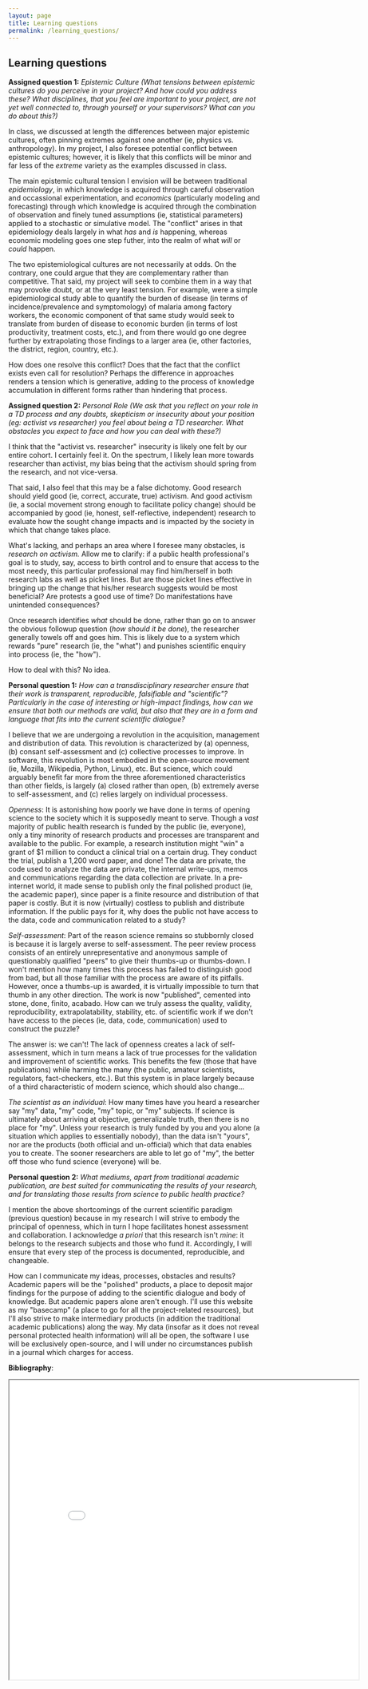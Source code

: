 ```yaml
---
layout: page
title: Learning questions
permalink: /learning_questions/
---
```


## Learning questions

**Assigned question 1:** 
_Epistemic Culture (What tensions between epistemic cultures do you perceive in your project? And how could you address these? What disciplines, that you feel are important to your project, are not yet well connected to, through yourself or your supervisors? What can you do about this?)_ 

In class, we discussed at length the differences between major epistemic cultures, often pinning extremes against one another (ie, physics vs. anthropology).  In my project, I also foresee potential conflict between epistemic cultures; however, it is likely that this conflicts will be minor and far less of the _extreme_ variety as the examples discussed in class.

The main epistemic cultural tension I envision will be between traditional *epidemiology*, in which knowledge is acquired through careful observation and occassional experimentation, and *economics* (particularly modeling and forecasting) through which knowledge is acquired through the combination of observation and finely tuned assumptions (ie, statistical parameters) applied to a stochastic or simulative model.  The "conflict" arises in that epidemiology deals largely in what _has_ and _is_ happening, whereas economic modeling goes one step futher, into the realm of what _will_ or _could_ happen.

The two epistemiological cultures are not necessarily at odds.  On the contrary, one could argue that they are complementary rather than competitive.  That said, my project will seek to combine them in a way that may provoke doubt, or at the very least tension.  For example, were a simple epidemiological study able to quantify the burden of disease (in terms of incidence/prevalence and symptomology) of malaria among factory workers, the economic component of that same study would seek to translate from burden of disease to economic burden (in terms of lost productivity, treatment costs, etc.), and from there would go one degree further by extrapolating those findings to a larger area (ie, other factories, the district, region, country, etc.).  

How does one resolve this conflict?  Does that the fact that the conflict exists even call for resolution?  Perhaps the difference in approaches renders a tension which is generative, adding to the process of knowledge accumulation in different forms rather than hindering that process.

**Assigned question 2:** 
_Personal Role  (We ask that you reflect on your role in a TD process and any doubts, skepticism or insecurity about your position (eg: activist vs researcher) you feel about being a TD researcher. What obstacles you expect to face and how you can deal with these?)_

I think that the "activist vs. researcher" insecurity is likely one felt by our entire cohort.  I certainly feel it.  On the spectrum, I likely lean more towards researcher than activist, my bias being that the activism should spring from the research, and not vice-versa.  

That said, I also feel that this may be a false dichotomy.  Good research should yield good (ie, correct, accurate, true) activism.  And good activism (ie, a social movement strong enough to facilitate policy change) should be accompanied by good (ie, honest, self-reflective, independent) research to evaluate how the sought change impacts and is impacted by the society in which that change takes place.

What's lacking, and perhaps an area where I foresee many obstacles, is _research on activism._  Allow me to clarify: if a public health professional's goal is to study, say, access to birth control and to ensure that access to the most needy, this particular professional may find him/herself in both research labs as well as picket lines.  But are those picket lines effective in bringing up the change that his/her research suggests would be most beneficial?  Are protests a good use of time?  Do manifestations have unintended consequences?  

Once research identifies _what_ should be done, rather than go on to answer the obvious followup question (_how should it be done_), the researcher generally towels off and goes him.  This is likely due to a system which rewards "pure" research (ie, the "what") and punishes scientific enquiry into process (ie, the "how").  

How to deal with this?  No idea.


**Personal question 1:**
_How can a transdisciplinary researcher ensure that their work is transparent, reproducible, falsifiable and "scientific"?  Particularly in the case of interesting or high-impact findings, how can we ensure that both our methods are valid, but also that they are in a form and language that fits into the current scientific dialogue?_

I believe that we are undergoing a revolution in the acquisition, management and distribution of data.  This revolution is characterized by (a) openness, (b) consant self-assessment and (c) collective processes to improve.  In software, this revolution is most embodied in the open-source movement (ie, Mozilla, Wikipedia, Python, Linux), etc.  But science, which could arguably benefit far more from the three aforementioned characteristics than other fields, is largely (a) closed rather than open, (b) extremely averse to self-assessment, and (c) relies largely on individual processess.

_Openness_: 
It is astonishing how poorly we have done in terms of opening science to the society which it is supposedly meant to serve.  Though a _vast_ majority of public health research is funded by the public (ie, everyone), only a tiny minority of research products and processes are transparent and available to the public.  For example, a research institution might "win" a grant of $1 million to conduct a clinical trial on a certain drug.  They conduct the trial, publish a 1,200 word paper, and done!  The data are private, the code used to analyze the data are private, the internal write-ups, memos and communications regarding the data collection are private.  In a pre-internet world, it made sense to publish only the final polished product (ie, the academic paper), since paper is a finite resource and distribution of that paper is costly.  But it is now (virtually) costless to publish and distribute information.  If the public pays for it, why does the public not have access to the data, code and communication related to a study?  

_Self-assessment_:
Part of the reason science remains so stubbornly closed is because it is largely averse to self-assessment.  The peer review process consists of an entirely unrepresentative and anonymous sample of questionably qualified "peers" to give their thumbs-up or thumbs-down.  I won't mention how many times this process has failed to distinguish good from bad, but all those familiar with the process are aware of its pitfalls.  However, once a thumbs-up is awarded, it is virtually impossible to turn that thumb in any other direction.  The work is now "published", cemented into stone, done, finito, acabado.  How can we truly assess the quality, validity, reproducibility, extrapolatability, stability, etc. of scientific work if we don't have access to the pieces (ie, data, code, communication) used to construct the puzzle?  

The answer is: we can't!  The lack of openness creates a lack of self-assessment, which in turn means a lack of true processes for the validation and improvement of scientific works.  This benefits the few (those that have publications) while harming the many (the public, amateur scientists, regulators, fact-checkers, etc.).  But this system is in place largely because of a third characteristic of modern science, which should also change...

_The scientist as an individual_:
How many times have you heard a researcher say "my" data, "my" code, "my" topic, or "my" subjects.  If science is ultimately about arriving at objective, generalizable truth, then there is no place for "my".  Unless your research is truly funded by you and you alone (a situation which applies to essentially nobody), than the data isn't "yours", nor are the products (both official and un-official) which that data enables you to create.  The sooner researchers are able to let go of "my", the better off those who fund science (everyone) will be.


**Personal question 2:**
_What mediums, apart from traditional academic publication, are best suited for communicating the results of your research, and for translating those results from science to public health practice?_

I mention the above shortcomings of the current scientific paradigm (previous question) because in my research I will strive to embody the principal of openness, which in turn I hope facilitates honest assessment and collaboration.  I acknowledge _a priori_ that this research isn't _mine_: it belongs to the research subjects and those who fund it.  Accordingly, I will ensure that every step of the process is documented, reproducible, and changeable.  

How can I communicate my ideas, processes, obstacles and results?  Academic papers will be the "polished" products, a place to deposit major findings for the purpose of adding to the scientific dialogue and body of knowledge.  But academic papers alone aren't enough.  I'll use this website as my "basecamp" (a place to go for all the project-related resources), but I'll also strive to make intermediary products (in addition the traditional academic publications) along the way.  My data (insofar as it does not reveal personal protected health information) will all be open, the software I use will be exclusively open-source, and I will under no circumstances publish in a journal which charges for access. 



**Bibliography**:


<iframe src = "../bibliography.html" width="700" height="600">
</iframe>